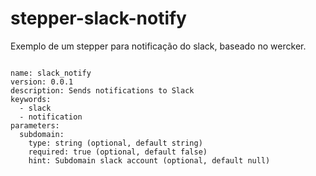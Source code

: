 # stepper-slack-notify

Exemplo de um stepper para notificação do slack, baseado no wercker.

```

name: slack_notify
version: 0.0.1
description: Sends notifications to Slack
keywords:
  - slack
  - notification
parameters:
  subdomain:
    type: string (optional, default string)
    required: true (optional, default false)
    hint: Subdomain slack account (optional, default null)
    
```
